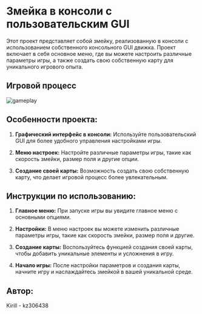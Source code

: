 # Змейка в консоли с пользовательским GUI

Этот проект представляет собой змейку, реализованную в консоли с использованием собственного консольного GUI движка. Проект включает в себя основное меню, где вы можете настроить различные параметры игры, а также создать свою собственную карту для уникального игрового опыта.

## Игровой процесс

![gameplay](example/gameplay.gif)

## Особенности проекта:

1. **Графический интерфейс в консоли:** Используйте пользовательский GUI для более удобного управления настройками игры.

2. **Меню настроек:** Настройте различные параметры игры, такие как скорость змейки, размер поля и другие опции.

3. **Создание своей карты:** Возможность создать свою собственную карту, что делает игровой процесс более увлекательным.

## Инструкции по использованию:

1. **Главное меню:** При запуске игры вы увидите главное меню с основными опциями.

2. **Настройки:** В меню настроек вы можете изменить различные параметры игры, такие как скорость змейки, размер поля и другие.

3. **Создание карты:** Воспользуйтесь функцией создания своей карты, чтобы добавить уникальные элементы и усложнения в игру.

4. **Начало игры:** После настройки параметров и создания карты, начните игру и наслаждайтесь змейкой в вашей уникальной среде.


## Автор:

Kirill - kz306438

